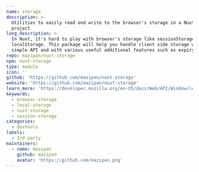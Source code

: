 ```yaml
---
name: storage
description: >-
  Utilities to easily read and write to the browser's storage in a Nuxt.js
  project
long_description: >-
  In Nuxt, it's hard to play with browser's storage like sessionStorage and
  localStorage. This package will help you handle client side storage with a
  simple API and with various useful additional features such as expiry.
repo: mazipan/nuxt-storage
npm: nuxt-storage
type: module
icon: ''
github: 'https://github.com/mazipan/nuxt-storage'
website: 'https://github.com/mazipan/nuxt-storage'
learn_more: 'https://developer.mozilla.org/en-US/docs/Web/API/Window/localStorage'
keywords:
  - browser-storage
  - local-storage
  - nuxt-storage
  - session-storage
categories:
  - devtools
labels:
  - 3rd-party
maintainers:
  - name: mazipan
    github: mazipan
    avatar: 'https://github.com/mazipan.png'
---
```


